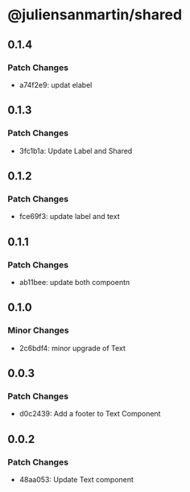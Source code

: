 # @juliensanmartin/shared

## 0.1.4

### Patch Changes

- a74f2e9: updat elabel

## 0.1.3

### Patch Changes

- 3fc1b1a: Update Label and Shared

## 0.1.2

### Patch Changes

- fce69f3: update label and text

## 0.1.1

### Patch Changes

- ab11bee: update both compoentn

## 0.1.0

### Minor Changes

- 2c6bdf4: minor upgrade of Text

## 0.0.3

### Patch Changes

- d0c2439: Add a footer to Text Component

## 0.0.2

### Patch Changes

- 48aa053: Update Text component
